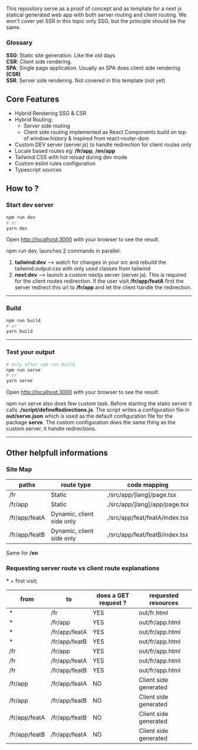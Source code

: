 This repository serve as a proof of concept and as template for a next js statical generated web app with both server routing and client routing.
We won't cover yet SSR in this topic only SSG, but the principle should be the same.

### Glossary
**SSG**: Static site generation. Like the old days <br/>
**CSR**: Client side rendering. <br/>
**SPA**: Single page application. Usually an SPA does client side rendering **(CSR)** <br/>
**SSR**: Server side rendering. Not covered in this template (not yet)

## Core Features

- Hybrid Rendering SSG & CSR
- Hybrid Routing:
  - Server side routing 
  - Client side routing implemented as React Components build on top of window.history & inspired from react-router-dom
- Custom DEV server (server.js) to handle redirection for client routes only
- Locale based routes eg: **/fr/app**, **/en/app** 
- Tailwind CSS with hot reload during dev mode
- Custom eslint rules configuration
- Typescript sources

## How to ?

### Start dev server

```bash
npm run dev
# or
yarn dev
```
Open [http://localhost:3000](http://localhost:3000) with your browser to see the result.

npm run dev, launches 2 commands in parallel:
1) **tailwind:dev** --> watch for changes in your src and rebuild the tailwind.output.css with only used classes from tailwind
2) **next:dev** -->  launch a custom nextjs server (server.js). This is required for the client routes redirection. If the user visit **/fr/app/featA** first the server redirect this url to **/fr/app** and let the client handle the redirection.
___

### Build
```bash
npm run build
# or
yarn build
```

___

### Test your output

```bash
# only after npm run build
npm run serve
# or
yarn serve
```
Open [http://localhost:3000](http://localhost:3000) with your browser to see the result.

npm run serve also does few custom task. Before starting the static server it calls **./script/defineRedirections.js**.
The script writes a configuration file in **out/serve.json** which is used as the default configuration file for the package **serve**. The custom configuration does the same thing as the custom server, it handle redirections.
___



## Other helpfull informations

### Site Map

| paths         | route type                  | code mapping                   |
|---------------|-----------------------------|--------------------------------|
| /fr           | Static                      | ./src/app/[lang]/page.tsx      |
| /fr/app       | Static                      | ./src/app/[lang]/app/page.tsx  |
| /fr/app/featA | Dynamic, client side only   | ./src/app/feat/featA/index.tsx |
| /fr/app/featB | Dynamic, client side only   | ./src/app/feat/featB/index.tsx |

Same for <strong>/en</strong>


### Requesting server route vs client route explanations

<strong>*</strong> = first visit;

| from          | to            | does a GET request ? | requested  resources  |
|---------------|---------------|----------------------|-----------------------|
| *             | /fr           | YES                  | out/fr.html           |
| *             | /fr/app       | YES                  | out/fr/app.html       |
| *             | /fr/app/featA | YES                  | out/fr/app.html       |
| *             | /fr/app/featB | YES                  | out/fr/app.html       |
| /fr           | /fr/app       | YES                  | out/fr/app.html       |
| /fr           | /fr/app/featA | YES                  | out/fr/app.html       |
| /fr           | /fr/app/featB | YES                  | out/fr/app.html       |
| /fr/app       | /fr/app/featA | NO                   | Client side generated |
| /fr/app       | /fr/app/featB | NO                   | Client side generated |
| /fr/app/featA | /fr/app/featB | NO                   | Client side generated |
| /fr/app/featB | /fr/app/featA | NO                   | Client side generated |

